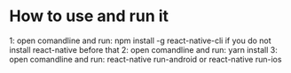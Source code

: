 # How to use and run it
1: open comandline and run: npm install -g react-native-cli if you do not install react-native before that
2: open comandline and run: yarn install
3: open comandline and run: react-native run-android or react-native run-ios

